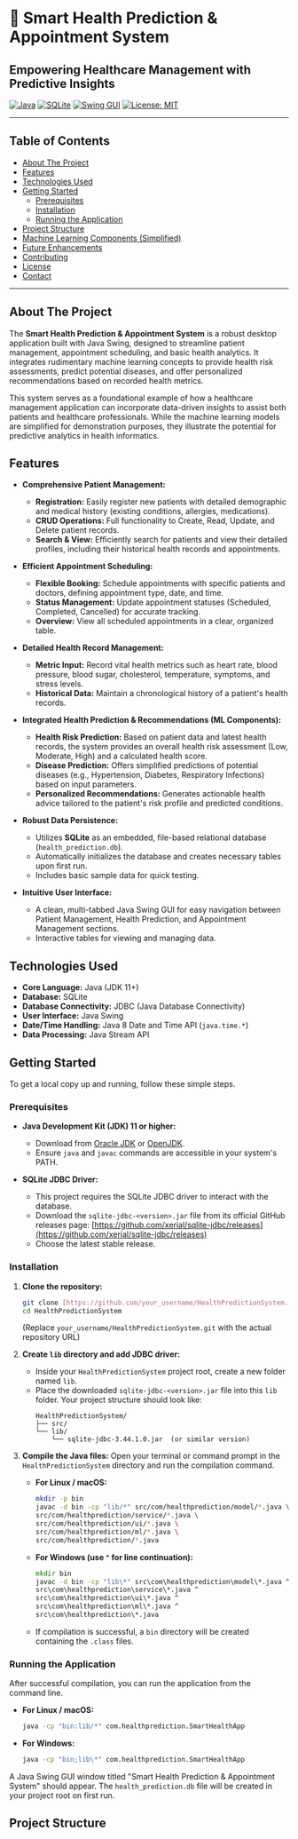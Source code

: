 # 🏥 Smart Health Prediction & Appointment System

## Empowering Healthcare Management with Predictive Insights

[![Java](https://img.shields.io/badge/Java-11%2B-blue.svg?style=flat-square&logo=java)](https://www.java.com/)
[![SQLite](https://img.shields.io/badge/Database-SQLite-green.svg?style=flat-square&logo=sqlite)](https://www.sqlite.org/index.html)
[![Swing GUI](https://img.shields.io/badge/GUI-JavaSwing-orange.svg?style=flat-square&logo=swing)](https://docs.oracle.com/javase/tutorial/uiswing/)
[![License: MIT](https://img.shields.io/badge/License-MIT-yellow.svg?style=flat-square)](https://opensource.org/licenses/MIT)

---

## Table of Contents

* [About The Project](#about-the-project)
* [Features](#features)
* [Technologies Used](#technologies-used)
* [Getting Started](#getting-started)
    * [Prerequisites](#prerequisites)
    * [Installation](#installation)
    * [Running the Application](#running-the-application)
* [Project Structure](#project-structure)
* [Machine Learning Components (Simplified)](#machine-learning-components-simplified)
* [Future Enhancements](#future-enhancements)
* [Contributing](#contributing)
* [License](#license)
* [Contact](#contact)

---

## About The Project

The **Smart Health Prediction & Appointment System** is a robust desktop application built with Java Swing, designed to streamline patient management, appointment scheduling, and basic health analytics. It integrates rudimentary machine learning concepts to provide health risk assessments, predict potential diseases, and offer personalized recommendations based on recorded health metrics.

This system serves as a foundational example of how a healthcare management application can incorporate data-driven insights to assist both patients and healthcare professionals. While the machine learning models are simplified for demonstration purposes, they illustrate the potential for predictive analytics in health informatics.

## Features

* **Comprehensive Patient Management:**
    * **Registration:** Easily register new patients with detailed demographic and medical history (existing conditions, allergies, medications).
    * **CRUD Operations:** Full functionality to Create, Read, Update, and Delete patient records.
    * **Search & View:** Efficiently search for patients and view their detailed profiles, including their historical health records and appointments.

* **Efficient Appointment Scheduling:**
    * **Flexible Booking:** Schedule appointments with specific patients and doctors, defining appointment type, date, and time.
    * **Status Management:** Update appointment statuses (Scheduled, Completed, Cancelled) for accurate tracking.
    * **Overview:** View all scheduled appointments in a clear, organized table.

* **Detailed Health Record Management:**
    * **Metric Input:** Record vital health metrics such as heart rate, blood pressure, blood sugar, cholesterol, temperature, symptoms, and stress levels.
    * **Historical Data:** Maintain a chronological history of a patient's health records.

* **Integrated Health Prediction & Recommendations (ML Components):**
    * **Health Risk Prediction:** Based on patient data and latest health records, the system provides an overall health risk assessment (Low, Moderate, High) and a calculated health score.
    * **Disease Prediction:** Offers simplified predictions of potential diseases (e.g., Hypertension, Diabetes, Respiratory Infections) based on input parameters.
    * **Personalized Recommendations:** Generates actionable health advice tailored to the patient's risk profile and predicted conditions.

* **Robust Data Persistence:**
    * Utilizes **SQLite** as an embedded, file-based relational database (`health_prediction.db`).
    * Automatically initializes the database and creates necessary tables upon first run.
    * Includes basic sample data for quick testing.

* **Intuitive User Interface:**
    * A clean, multi-tabbed Java Swing GUI for easy navigation between Patient Management, Health Prediction, and Appointment Management sections.
    * Interactive tables for viewing and managing data.

## Technologies Used

* **Core Language:** Java (JDK 11+)
* **Database:** SQLite
* **Database Connectivity:** JDBC (Java Database Connectivity)
* **User Interface:** Java Swing
* **Date/Time Handling:** Java 8 Date and Time API (`java.time.*`)
* **Data Processing:** Java Stream API

## Getting Started

To get a local copy up and running, follow these simple steps.

### Prerequisites

* **Java Development Kit (JDK) 11 or higher:**
    * Download from [Oracle JDK](https://www.oracle.com/java/technologies/downloads/) or [OpenJDK](https://openjdk.java.net/install/index.html).
    * Ensure `java` and `javac` commands are accessible in your system's PATH.

* **SQLite JDBC Driver:**
    * This project requires the SQLite JDBC driver to interact with the database.
    * Download the `sqlite-jdbc-<version>.jar` file from its official GitHub releases page:
        [https://github.com/xerial/sqlite-jdbc/releases](https://github.com/xerial/sqlite-jdbc/releases)
    * Choose the latest stable release.

### Installation

1.  **Clone the repository:**
    ```bash
    git clone [https://github.com/your_username/HealthPredictionSystem.git](https://github.com/your_username/HealthPredictionSystem.git)
    cd HealthPredictionSystem
    ```
    (Replace `your_username/HealthPredictionSystem.git` with the actual repository URL)

2.  **Create `lib` directory and add JDBC driver:**
    * Inside your `HealthPredictionSystem` project root, create a new folder named `lib`.
    * Place the downloaded `sqlite-jdbc-<version>.jar` file into this `lib` folder.
        Your project structure should look like:
        ```
        HealthPredictionSystem/
        ├── src/
        └── lib/
            └── sqlite-jdbc-3.44.1.0.jar  (or similar version)
        ```

3.  **Compile the Java files:**
    Open your terminal or command prompt in the `HealthPredictionSystem` directory and run the compilation command.

    * **For Linux / macOS:**
        ```bash
        mkdir -p bin
        javac -d bin -cp "lib/*" src/com/healthprediction/model/*.java \
        src/com/healthprediction/service/*.java \
        src/com/healthprediction/ui/*.java \
        src/com/healthprediction/ml/*.java \
        src/com/healthprediction/*.java
        ```
    * **For Windows (use `^` for line continuation):**
        ```cmd
        mkdir bin
        javac -d bin -cp "lib\*" src\com\healthprediction\model\*.java ^
        src\com\healthprediction\service\*.java ^
        src\com\healthprediction\ui\*.java ^
        src\com\healthprediction\ml\*.java ^
        src\com\healthprediction\*.java
        ```
    * If compilation is successful, a `bin` directory will be created containing the `.class` files.

### Running the Application

After successful compilation, you can run the application from the command line.

* **For Linux / macOS:**
    ```bash
    java -cp "bin:lib/*" com.healthprediction.SmartHealthApp
    ```
* **For Windows:**
    ```cmd
    java -cp "bin;lib\*" com.healthprediction.SmartHealthApp
    ```

A Java Swing GUI window titled "Smart Health Prediction & Appointment System" should appear. The `health_prediction.db` file will be created in your project root on first run.

## Project Structure
